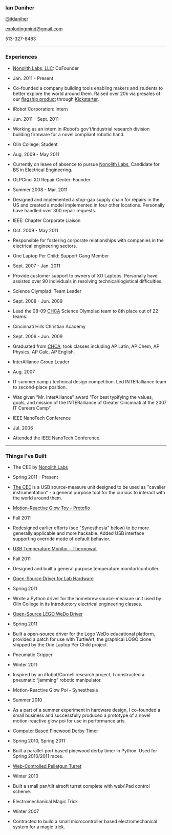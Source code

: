 ### Ian Daniher

[@itdaniher](http://twitter.com/itdaniher)

explodingmind@gmail.com

513-327-8483

-----

### Experiences

* [Nonolith Labs, LLC][Nonolith]: CoFounder
 * Jan. 2011 - Present
 * Co-founded a company building tools enabling  makers and students to better explore the world around them. Raised over 20k via presales of our [flagship product][CEE] through [Kickstarter](http://kickstarter.com).

* iRobot Corporation: Intern
 * Jun. 2011 - Sept. 2011
 * Working as an intern in iRobot’s gov’t/industrial research division building firmware for a novel compliant robotic hand.

* Olin College: Student
 * Aug. 2009 - May 2011
 * Currently on leave of absence to pursue [Nonolith Labs.][Nonolith] Candidate for BS in Electrical Engineering.

* OLPCinci XO Repair Center: Founder
 * Summer 2008 - Mar. 2011
 * Designed and implemented a stop-gap supply chain for repairs in the US and created a model implemented in four other locations. Personally have handled over 300 repair requests.

* IEEE: Chapter Corporate Liaison
 * Oct. 2009 - May 2011
 * Responsible for fostering corporate relationships with companies in the electrical engineering sectors.

* One Laptop Per Child: Support Gang Member
 * Sept. 2007 - Jan. 2011
 * Provide customer support to owners of XO Laptops. Personally have assisted over 90 individuals in resolving technical/logistical difficulties.

* Science Olympiad: Team Leader
 * Sept. 2008 - Jun. 2009 
 * Lead the 08-09 [CHCA][CHCA] Science Olympiad team to 8th place out of 22 teams.

* Cincinnati Hills Christian Academy
 * Sept. 2006 - Jun. 2009 
 * Graduated from [CHCA][CHCA], took classes including AP Latin, AP Chem, AP Physics, AP Calc, AP English.

* InterAlliance Group Leader
 * Aug. 2007
 * IT summer camp / technical design competition. Led INTERalliance team to second-place position.
 * Was given “Mr. InterAlliance” award “For best typifying the values, goals, and mission of the INTERalliance of Greater Cincinnati at the 2007 IT Careers Camp” 

* IEEE NanoTech Conference
 * Jul. 2006
 * Attended the IEEE NanoTech Conference.

-----

### Things I've Built

* The CEE by [Nonolith Labs][Nonolith]
 * Spring 2011 - Present
 * [The CEE][CEE] is a USB source-measure unit designed to be used as "cavalier instrumentation" - a general purpose tool for the curious to interact with the world around them.

* [Motion-Reactive Glow Toy - Protoflo](http://github.com/itdaniher/protoflo)
 * Fall 2011
 * Redesigned earlier efforts (see "Synesthesia" below) to be more generally applicable and more hackable. Added USB interface supporting override mode of default behavior.

* [USB Temperature Monitor - Thermowut](http://github.com/itdaniher/thermowut)
 * Fall 2011
 * Designed and built a general purpose temperature monitor/controller.

* [Open-Source Driver for Lab Hardware](http://github.com/itdaniher/Olin-SMUs)
 * Spring 2011
 * Wrote a Python driver for the homebrew source-measure unit used by Olin College in its introductory electrical engineering classes.

* [Open-Source LEGO WeDo Driver](http://github.com/itdaniher/WeDoMore)
 * Spring 2011
 * Built a open-source driver for the Lego WeDo educational platform, provided a patch for use with TurtleArt, the graphical LOGO clone shipped by the One Laptop Per Child project.

* Pneumatic Gripper
 * Winter 2011
 * Inspired by an iRobot/Cornell research project, I constructed a pneumatic “jamming” robotic manipulator.

* Motion-Reactive Glow Poi - Synesthesia
 * Summer 2010
 * As a part of a summer experiment in hardware design, I co-founded a small business and successfully produced a prototype of a novel motion-reactive glow poi for use in performance arts.

* [Computer Based Pinewood Derby Timer](http://github.com/itdaniher/parallelPortTrackTimer)
 * Spring 2010, Spring 2011
 * Built a parallel-port based pinewood derby timer in Python. Used for Spring 2010/2011 races.

* [Web-Controlled Pelletgun Turret](http://github.com/itdaniher/turret)
 * Winter 2010
 * Built a small pan/tilt airsoft turret complete with web/iPad control scheme.

* Electromechanical Magic Trick
 * Winter 2007
 * Contracted to build a small microcontroller based electromechanical system for a magic trick.

[Nonolith]: http://nonolithlabs.com/  "Nonolith Labs"
[CHCA]: http://www.chca-oh.org/ "Cincinnati Hills Christian Academy"
[CEE]: http://nonolithlabs.com/cee "The CEE"
